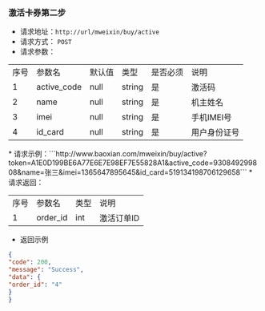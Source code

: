 
### 激活卡券第二步

*   请求地址：```http://url/mweixin/buy/active```
*   请求方式： ```POST```
*   请求参数：
<table cellspacing=0 cellpadding=0>
  <tr>
    <td>序号</td>
    <td>参数名</td>
    <td>默认值</td>
    <td>类型</td>
    <td>是否必须</td>
    <td>说明</td>
  </tr>
  <tr>
    <td>1</td>
    <td>active_code</td>
    <td>null</td>
    <td>string</td>
    <td>是</td>
    <td>激活码</td>
  </tr>
  <tr>
    <td>2</td>
    <td>name</td>
    <td>null</td>
    <td>string</td>
    <td>是</td>
    <td>机主姓名</td>
  </tr>
  <tr>
    <td>3</td>
    <td>imei</td>
    <td>null</td>
    <td>string</td>
    <td>是</td>
    <td>手机IMEI号</td>
  </tr>
  <tr>
    <td>4</td>
    <td>id_card</td>
    <td>null</td>
    <td>string</td>
    <td>是</td>
    <td>用户身份证号</td>
  </tr>
</table>
*   请求示例：```http://www.baoxian.com/mweixin/buy/active?token=A1E0D199BE6A77E6E7E98EF7E55828A1&active_code=930849299808&name=张三&imei=1365647895645&id_card=519134198706129658```
*   请求返回：
<table cellspacing=0 cellpadding=0>
  <tr>
    <td>序号</td>
    <td>参数名</td>
    <td>类型</td>
    <td>说明</td>
  </tr>
  <tr>
    <td>1</td>
    <td>order_id</td>
    <td>int</td>
    <td>激活订单ID</td>
  </tr>
</table>

*   返回示例
```JSON
{
"code": 200,
"message": "Success",
"data": {
"order_id": "4"
}
}
```
